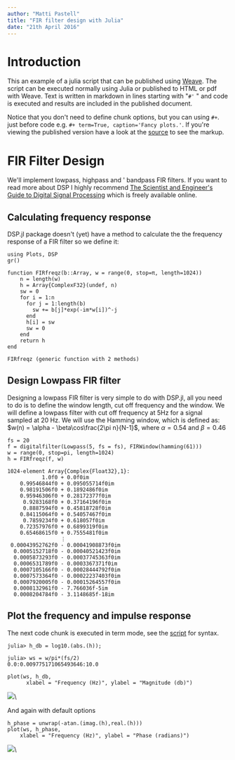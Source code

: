 ```yaml
---
author: "Matti Pastell"
title: "FIR filter design with Julia"
date: "21th April 2016"
---
```




# Introduction


This an example of a julia script that can be published using
[Weave](http://weavejl.mpastell.com/dev/usage/).
The script can be executed normally using Julia
or published to HTML or pdf with Weave.
Text is written in markdown in lines starting with "`#'` " and code
is executed and results are included in the published document.


Notice that you don't need to define chunk options, but you can using
`#+`. just before code e.g. `#+ term=True, caption='Fancy plots.'`.
If you're viewing the published version have a look at the
[source](FIR_design_plots.jl) to see the markup.


<!-- this setup dependencies, but doesn't appear in the generated document -->




# FIR Filter Design


We'll implement lowpass, highpass and ' bandpass FIR filters. If
you want to read more about DSP I highly recommend [The Scientist
and Engineer's Guide to Digital Signal
Processing](http://www.dspguide.com/) which is freely available
online.


## Calculating frequency response


DSP.jl package doesn't (yet) have a method to calculate the
the frequency response of a FIR filter so we define it:

~~~~{.julia}
using Plots, DSP
gr()

function FIRfreqz(b::Array, w = range(0, stop=π, length=1024))
    n = length(w)
    h = Array{ComplexF32}(undef, n)
    sw = 0
    for i = 1:n
      for j = 1:length(b)
        sw += b[j]*exp(-im*w[i])^-j
      end
      h[i] = sw
      sw = 0
    end
    return h
end
~~~~~~~~~~~~~

~~~~
FIRfreqz (generic function with 2 methods)
~~~~





## Design Lowpass FIR filter


Designing a lowpass FIR filter is very simple to do with DSP.jl, all you
need to do is to define the window length, cut off frequency and the
window. We will define a lowpass filter with cut off frequency at 5Hz for a signal
sampled at 20 Hz.
We will use the Hamming window, which is defined as:
$w(n) = \alpha - \beta\cos\frac{2\pi n}{N-1}$, where $\alpha=0.54$ and $\beta=0.46$

~~~~{.julia}
fs = 20
f = digitalfilter(Lowpass(5, fs = fs), FIRWindow(hamming(61)))
w = range(0, stop=pi, length=1024)
h = FIRfreqz(f, w)
~~~~~~~~~~~~~

~~~~
1024-element Array{Complex{Float32},1}:
           1.0f0 + 0.0f0im
    0.99546844f0 + 0.095055714f0im
    0.98191506f0 + 0.1892486f0im
    0.95946306f0 + 0.28172377f0im
     0.9283168f0 + 0.37164196f0im
     0.8887594f0 + 0.45818728f0im
    0.84115064f0 + 0.54057467f0im
     0.7859234f0 + 0.618057f0im
    0.72357976f0 + 0.6899319f0im
    0.65468615f0 + 0.7555481f0im
                 ⋮
 0.00043952762f0 - 0.00041908873f0im
  0.0005152718f0 - 0.00040521423f0im
  0.0005873293f0 - 0.00037745363f0im
  0.0006531789f0 - 0.0003367371f0im
  0.0007105166f0 - 0.00028444792f0im
  0.0007573364f0 - 0.00022237403f0im
  0.0007920005f0 - 0.00015264557f0im
  0.0008132961f0 - 7.766036f-5im
  0.0008204784f0 - 3.1148685f-18im
~~~~





## Plot the frequency and impulse response


The next code chunk is executed in term mode, see the [script](FIR_design.jl) for syntax.

~~~~{.julia}
julia> h_db = log10.(abs.(h));

julia> ws = w/pi*(fs/2)
0.0:0.009775171065493646:10.0
~~~~~~~~~~~~~

~~~~{.julia}
plot(ws, h_db,
      xlabel = "Frequency (Hz)", ylabel = "Magnitude (db)")
~~~~~~~~~~~~~

![](figures/FIR_design_5_1.png)\ 




And again with default options

~~~~{.julia}
h_phase = unwrap(-atan.(imag.(h),real.(h)))
plot(ws, h_phase,
    xlabel = "Frequency (Hz)", ylabel = "Phase (radians)")
~~~~~~~~~~~~~

![](figures/FIR_design_6_1.png)\ 

